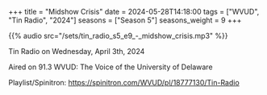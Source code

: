 +++
title = "Midshow Crisis"
date = 2024-05-28T14:18:00
tags = ["WVUD", "Tin Radio", "2024"]
seasons = ["Season 5"]
seasons_weight = 9
+++

{{% audio src="/sets/tin_radio_s5_e9_-_midshow_crisis.mp3" %}}

Tin Radio on Wednesday, April 3th, 2024

Aired on 91.3 WVUD: The Voice of the University of Delaware

Playlist/Spinitron: https://spinitron.com/WVUD/pl/18777130/Tin-Radio

